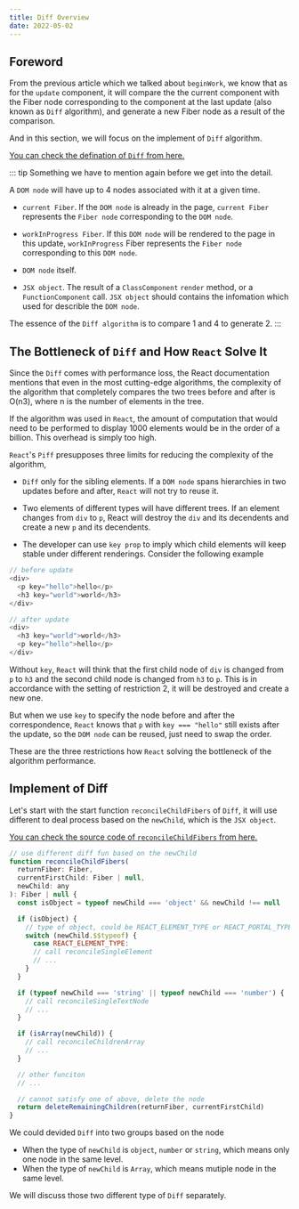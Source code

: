 ```yaml
---
title: Diff Overview
date: 2022-05-02
---
```


## Foreword

From the previous article which we talked about `beginWork`, we know that as for the `update` component, it will compare the the current component with the Fiber node corresponding to the component at the last update (also known as `Diff` algorithm), and generate a new Fiber node as a result of the comparison.

And in this section, we will focus on the implement of `Diff` algorithm.

[You can check the defination of `Diff` from here.](https://reactjs.org/docs/reconciliation.html#the-diffing-algorithm)

::: tip
Something we have to mention again before we get into the detail.

A `DOM node` will have up to 4 nodes associated with it at a given time.

- `current Fiber`. If the `DOM node` is already in the page, `current Fiber` represents the `Fiber node` corresponding to the `DOM node`.

- `workInProgress Fiber`. If this `DOM node` will be rendered to the page in this update, `workInProgress` Fiber represents the `Fiber node` corresponding to this `DOM node`.

- `DOM node` itself.

- `JSX object`. The result of a `ClassComponent` `render` method, or a `FunctionComponent` call. `JSX object` should contains the infomation which used for describle the `DOM node`.

The essence of the `Diff algorithm` is to compare 1 and 4 to generate 2.
:::

## The Bottleneck of `Diff` and How `React` Solve It

Since the `Diff` comes with performance loss, the React documentation mentions that even in the most cutting-edge algorithms, the complexity of the algorithm that completely compares the two trees before and after is O(n3), where n is the number of elements in the tree.

If the algorithm was used in `React`, the amount of computation that would need to be performed to display 1000 elements would be in the order of a billion. This overhead is simply too high.

`React`'s `Piff` presupposes three limits for reducing the complexity of the algorithm,

- `Diff` only for the sibling elements. If a `DOM node` spans hierarchies in two updates before and after, `React` will not try to reuse it.

- Two elements of different types will have different trees. If an element changes from `div` to `p`, React will destroy the `div` and its decendents and create a new `p` and its decendents.

- The developer can use `key prop` to imply which child elements will keep stable under different renderings. Consider the following example

```js
// before update
<div>
  <p key="hello">hello</p>
  <h3 key="world">world</h3>
</div>

// after update
<div>
  <h3 key="world">world</h3>
  <p key="hello">hello</p>
</div>

```

Without `key`, `React` will think that the first child node of `div` is changed from `p` to `h3` and the second child node is changed from `h3` to `p`. This is in accordance with the setting of restriction 2, it will be destroyed and create a new one.

But when we use `key` to specify the node before and after the correspondence, `React` knows that `p` with `key === "hello"` still exists after the update, so the `DOM node` can be reused, just need to swap the order.

These are the three restrictions how `React` solving the bottleneck of the algorithm performance.

## Implement of Diff

Let's start with the start function `reconcileChildFibers` of `Diff`, it will use different to deal process based on the `newChild`, which is the `JSX object`.

[You can check the source code of `reconcileChildFibers` from here.](https://github.com/facebook/react/blob/1fb18e22ae66fdb1dc127347e169e73948778e5a/packages/react-reconciler/src/ReactChildFiber.new.js#L1280)

```js
// use different diff fun based on the newChild
function reconcileChildFibers(
  returnFiber: Fiber,
  currentFirstChild: Fiber | null,
  newChild: any
): Fiber | null {
  const isObject = typeof newChild === 'object' && newChild !== null

  if (isObject) {
    // type of object, could be REACT_ELEMENT_TYPE or REACT_PORTAL_TYPE
    switch (newChild.$$typeof) {
      case REACT_ELEMENT_TYPE:
      // call reconcileSingleElement
      // ...
    }
  }

  if (typeof newChild === 'string' || typeof newChild === 'number') {
    // call reconcileSingleTextNode
    // ...
  }

  if (isArray(newChild)) {
    // call reconcileChildrenArray
    // ...
  }

  // other funciton
  // ...

  // cannot satisfy one of above, delete the node
  return deleteRemainingChildren(returnFiber, currentFirstChild)
}
```

We could devided `Diff` into two groups based on the node

- When the type of `newChild` is `object`, `number` or `string`, which means only one node in the same level.
- When the type of `newChild` is `Array`, which means mutiple node in the same level.

We will discuss those two different type of `Diff` separately.
